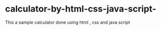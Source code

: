 # calculator-by-html-css-java-script-
This a sample calculator done using html , css and  java script
